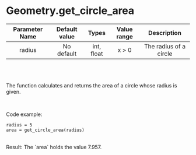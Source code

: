 # Geometry.get_circle_area


| Parameter Name | Default value | Types | Value range | Description | 
| :---: | :---: | :---: | :---: | :---: |
| radius | No default | int, float | x > 0 | The radius of a circle |


</br>
</br>

The function calculates and returns the area of a circle whose radius is given.

</br>

Code example: 
```
radius = 5
area = get_circle_area(radius)
```
</br>
Result: The `area` holds the value 7.957.
